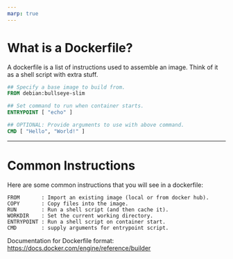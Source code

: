 ```yaml
---
marp: true
---
```


# What is a Dockerfile?

A dockerfile is a list of instructions used to assemble an image. Think of it as a shell script with extra stuff. 

```dockerfile
## Specify a base image to build from.
FROM debian:bullseye-slim

## Set command to run when container starts.
ENTRYPOINT [ "echo" ]

## OPTIONAL: Provide arguments to use with above command.
CMD [ "Hello", "World!" ]
```

---

# Common Instructions

Here are some common instructions that you will see in a dockerfile:

```
FROM       : Import an existing image (local or from docker hub).
COPY       : Copy files into the image.
RUN        : Run a shell script (and then cache it).
WORKDIR    : Set the current working directory.
ENTRYPOINT : Run a shell script on container start.
CMD        : supply arguments for entrypoint script.
```

Documentation for Dockerfile format:  
https://docs.docker.com/engine/reference/builder
